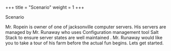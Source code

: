 +++
title = "Scenario"
weight = 1
+++

Scenario

Mr. Ropein is owner of one of jacksonville computer servers. His servers are managed by Mr. Runaway who uses Configuration management tool Salt Stack 
to ensure server states are well maintained . Mr. Runaway would like you to take a tour of his farm before the actual fun begins. Lets get started.